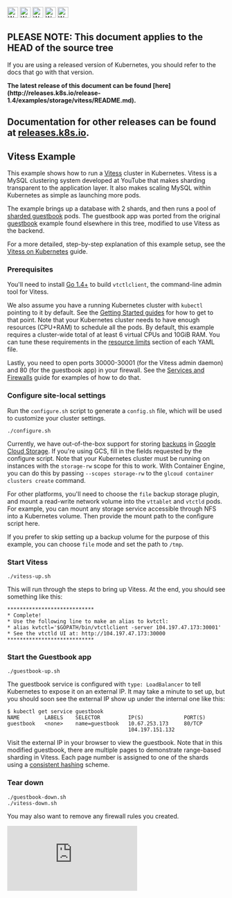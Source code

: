 <!-- BEGIN MUNGE: UNVERSIONED_WARNING -->

<!-- BEGIN STRIP_FOR_RELEASE -->

<img src="http://kubernetes.io/kubernetes/img/warning.png" alt="WARNING"
     width="25" height="25">
<img src="http://kubernetes.io/kubernetes/img/warning.png" alt="WARNING"
     width="25" height="25">
<img src="http://kubernetes.io/kubernetes/img/warning.png" alt="WARNING"
     width="25" height="25">
<img src="http://kubernetes.io/kubernetes/img/warning.png" alt="WARNING"
     width="25" height="25">
<img src="http://kubernetes.io/kubernetes/img/warning.png" alt="WARNING"
     width="25" height="25">

<h2>PLEASE NOTE: This document applies to the HEAD of the source tree</h2>

If you are using a released version of Kubernetes, you should
refer to the docs that go with that version.

<!-- TAG RELEASE_LINK, added by the munger automatically -->
<strong>
The latest release of this document can be found
[here](http://releases.k8s.io/release-1.4/examples/storage/vitess/README.md).

Documentation for other releases can be found at
[releases.k8s.io](http://releases.k8s.io).
</strong>
--

<!-- END STRIP_FOR_RELEASE -->

<!-- END MUNGE: UNVERSIONED_WARNING -->

## Vitess Example

This example shows how to run a [Vitess](http://vitess.io) cluster in Kubernetes.
Vitess is a MySQL clustering system developed at YouTube that makes sharding
transparent to the application layer. It also makes scaling MySQL within
Kubernetes as simple as launching more pods.

The example brings up a database with 2 shards, and then runs a pool of
[sharded guestbook](https://github.com/youtube/vitess/tree/master/examples/kubernetes/guestbook)
pods. The guestbook app was ported from the original
[guestbook](../../../examples/guestbook-go/)
example found elsewhere in this tree, modified to use Vitess as the backend.

For a more detailed, step-by-step explanation of this example setup, see the
[Vitess on Kubernetes](http://vitess.io/getting-started/) guide.

### Prerequisites

You'll need to install [Go 1.4+](https://golang.org/doc/install) to build
`vtctlclient`, the command-line admin tool for Vitess.

We also assume you have a running Kubernetes cluster with `kubectl` pointing to
it by default. See the [Getting Started guides](../../../docs/getting-started-guides/)
for how to get to that point. Note that your Kubernetes cluster needs to have
enough resources (CPU+RAM) to schedule all the pods. By default, this example
requires a cluster-wide total of at least 6 virtual CPUs and 10GiB RAM. You can
tune these requirements in the
[resource limits](../../../docs/user-guide/compute-resources.md)
section of each YAML file.

Lastly, you need to open ports 30000-30001 (for the Vitess admin daemon) and 80 (for
the guestbook app) in your firewall. See the
[Services and Firewalls](../../../docs/user-guide/services-firewalls.md)
guide for examples of how to do that.

### Configure site-local settings

Run the `configure.sh` script to generate a `config.sh` file, which will be used
to customize your cluster settings.

``` console
./configure.sh
```

Currently, we have out-of-the-box support for storing
[backups](http://vitess.io/user-guide/backup-and-restore.html) in
[Google Cloud Storage](https://cloud.google.com/storage/).
If you're using GCS, fill in the fields requested by the configure script.
Note that your Kubernetes cluster must be running on instances with the
`storage-rw` scope for this to work. With Container Engine, you can do this by
passing `--scopes storage-rw` to the `glcoud container clusters create` command.

For other platforms, you'll need to choose the `file` backup storage plugin,
and mount a read-write network volume into the `vttablet` and `vtctld` pods.
For example, you can mount any storage service accessible through NFS into a
Kubernetes volume. Then provide the mount path to the configure script here.

If you prefer to skip setting up a backup volume for the purpose of this example,
you can choose `file` mode and set the path to `/tmp`.

### Start Vitess

``` console
./vitess-up.sh
```

This will run through the steps to bring up Vitess. At the end, you should see
something like this:

``` console
****************************
* Complete!
* Use the following line to make an alias to kvtctl:
* alias kvtctl='$GOPATH/bin/vtctlclient -server 104.197.47.173:30001'
* See the vtctld UI at: http://104.197.47.173:30000
****************************
```

### Start the Guestbook app

``` console
./guestbook-up.sh
```

The guestbook service is configured with `type: LoadBalancer` to tell Kubernetes
to expose it on an external IP. It may take a minute to set up, but you should
soon see the external IP show up under the internal one like this:

``` console
$ kubectl get service guestbook
NAME        LABELS    SELECTOR         IP(S)             PORT(S)
guestbook   <none>    name=guestbook   10.67.253.173     80/TCP
                                       104.197.151.132
```

Visit the external IP in your browser to view the guestbook. Note that in this
modified guestbook, there are multiple pages to demonstrate range-based sharding
in Vitess. Each page number is assigned to one of the shards using a
[consistent hashing](https://en.wikipedia.org/wiki/Consistent_hashing) scheme.

### Tear down

``` console
./guestbook-down.sh
./vitess-down.sh
```

You may also want to remove any firewall rules you created.


<!-- BEGIN MUNGE: GENERATED_ANALYTICS -->
[![Analytics](https://kubernetes-site.appspot.com/UA-36037335-10/GitHub/examples/storage/vitess/README.md?pixel)]()
<!-- END MUNGE: GENERATED_ANALYTICS -->
